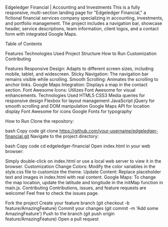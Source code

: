 Edgeledger Financial | Accounting and Investments
This is a fully responsive, multi-section landing page for "Edgeledger Financial," a fictional financial services company specializing in accounting, investments, and portfolio management. The project includes a navigation bar, showcase header, service descriptions, team information, client logos, and a contact form with integrated Google Maps.

Table of Contents

Features
Technologies Used
Project Structure
How to Run
Customization
Contributing



Features
Responsive Design: Adapts to different screen sizes, including mobile, tablet, and widescreen.
Sticky Navigation: The navigation bar remains visible while scrolling.
Smooth Scrolling: Animates the scrolling to anchor links.
Google Maps Integration: Displays a map in the contact section.
Font Awesome Icons: Utilizes Font Awesome for visual enhancements.
Technologies Used
HTML5
CSS3
Media queries for responsive design
Flexbox for layout management
JavaScript
jQuery for smooth scrolling and DOM manipulation
Google Maps API for location display
Font Awesome for icons
Google Fonts for typography

How to Run
Clone the repository:

bash
Copy code
git clone https://github.com/your-username/edgeledger-financial.git
Navigate to the project directory:

bash
Copy code
cd edgeledger-financial
Open index.html in your web browser:

Simply double-click on index.html or use a local web server to view it in the browser.
Customization
Change Colors: Modify the color variables in the style.css file to customize the theme.
Update Content: Replace placeholder text and images in index.html with real content.
Google Maps: To change the map location, update the latitude and longitude in the initMap function in main.js.
Contributing
Contributions, issues, and feature requests are welcome! Feel free to check the issues page.

Fork the project
Create your feature branch (git checkout -b feature/AmazingFeature)
Commit your changes (git commit -m 'Add some AmazingFeature')
Push to the branch (git push origin feature/AmazingFeature)
Open a pull request
